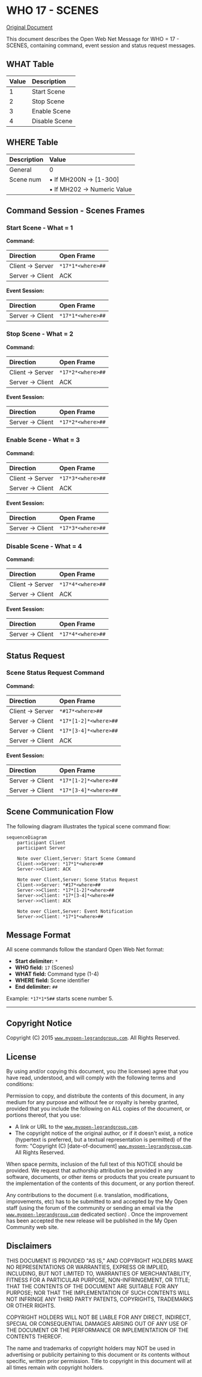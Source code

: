 # WHO 17 - SCENES

[Original Document](pdf/WHO_17.pdf)

This document describes the Open Web Net Message for WHO = 17 - SCENES, containing command, event session and status request messages.

## WHAT Table

| Value | Description    |
|:------|:---------------|
| 1     | Start Scene    |
| 2     | Stop Scene     |
| 3     | Enable Scene   |
| 4     | Disable Scene  |

## WHERE Table

| Description | Value                      |
|:------------|:---------------------------|
| General     | 0                          |
| Scene num   | • If MH200N → [1-300]      |
|             | • If MH202 → Numeric Value |

## Command Session - Scenes Frames

### Start Scene - What = 1

**Command:**

| Direction        | Open Frame          |
|:-----------------|:--------------------|
| Client → Server  | `*17*1*<where>##`   |
| Server → Client  | ACK                 |

**Event Session:**

| Direction        | Open Frame          |
|:-----------------|:--------------------|
| Server → Client  | `*17*1*<where>##`   |

### Stop Scene - What = 2

**Command:**

| Direction        | Open Frame          |
|:-----------------|:--------------------|
| Client → Server  | `*17*2*<where>##`   |
| Server → Client  | ACK                 |

**Event Session:**

| Direction        | Open Frame          |
|:-----------------|:--------------------|
| Server → Client  | `*17*2*<where>##`   |

### Enable Scene - What = 3

**Command:**

| Direction        | Open Frame          |
|:-----------------|:--------------------|
| Client → Server  | `*17*3*<where>##`   |
| Server → Client  | ACK                 |

**Event Session:**

| Direction        | Open Frame          |
|:-----------------|:--------------------|
| Server → Client  | `*17*3*<where>##`   |

### Disable Scene - What = 4

**Command:**

| Direction        | Open Frame          |
|:-----------------|:--------------------|
| Client → Server  | `*17*4*<where>##`   |
| Server → Client  | ACK                 |

**Event Session:**

| Direction        | Open Frame          |
|:-----------------|:--------------------|
| Server → Client  | `*17*4*<where>##`   |

## Status Request

### Scene Status Request Command

**Command:**

| Direction        | Open Frame              |
|:-----------------|:------------------------|
| Client → Server  | `*#17*<where>##`        |
| Server → Client  | `*17*[1-2]*<where>##`   |
| Server → Client  | `*17*[3-4]*<where>##`   |
| Server → Client  | ACK                     |

**Event Session:**

| Direction        | Open Frame              |
|:-----------------|:------------------------|
| Server → Client  | `*17*[1-2]*<where>##`   |
| Server → Client  | `*17*[3-4]*<where>##`   |

## Scene Communication Flow

The following diagram illustrates the typical scene command flow:

```mermaid
sequenceDiagram
    participant Client
    participant Server
    
    Note over Client,Server: Start Scene Command
    Client->>Server: *17*1*<where>##
    Server->>Client: ACK
    
    Note over Client,Server: Scene Status Request
    Client->>Server: *#17*<where>##
    Server->>Client: *17*[1-2]*<where>##
    Server->>Client: *17*[3-4]*<where>##
    Server->>Client: ACK
    
    Note over Client,Server: Event Notification
    Server->>Client: *17*1*<where>##
```

## Message Format

All scene commands follow the standard Open Web Net format:

- **Start delimiter:** `*`
- **WHO field:** `17` (Scenes)
- **WHAT field:** Command type (1-4)
- **WHERE field:** Scene identifier
- **End delimiter:** `##`

Example: `*17*1*5##` starts scene number 5.

---

## Copyright Notice

Copyright (C) 2015 [`www.myopen-legrandgroup.com`](https://www.myopen-legrandgroup.com). All Rights Reserved.

## License

By using and/or copying this document, you (the licensee) agree that you have read, understood, and will comply with the following terms and conditions:

Permission to copy, and distribute the contents of this document, in any medium for any purpose and without fee or royalty is hereby granted, provided that you include the following on ALL copies of the document, or portions thereof, that you use:

- A link or URL to the [`www.myopen-legrandgroup.com`](https://www.myopen-legrandgroup.com).
- The copyright notice of the original author, or if it doesn't exist, a notice (hypertext is preferred, but a textual representation is permitted) of the form: "Copyright (C) [date-of-document] [`www.myopen-legrandgroup.com`](https://www.myopen-legrandgroup.com). All Rights Reserved.

When space permits, inclusion of the full text of this NOTICE should be provided. We request that authorship attribution be provided in any software, documents, or other items or products that you create pursuant to the implementation of the contents of this document, or any portion thereof.

Any contributions to the document (i.e. translation, modifications, improvements, etc) has to be submitted to and accepted by the My Open staff (using the forum of the community or sending an email via the [`www.myopen-legrandgroup.com`](https://www.myopen-legrandgroup.com) dedicated section) . Once the improvement has been accepted the new release will be published in the My Open Community web site.

## Disclaimers

THIS DOCUMENT IS PROVIDED "AS IS," AND COPYRIGHT HOLDERS MAKE NO REPRESENTATIONS OR WARRANTIES, EXPRESS OR IMPLIED, INCLUDING, BUT NOT LIMITED TO, WARRANTIES OF MERCHANTABILITY, FITNESS FOR A PARTICULAR PURPOSE, NON-INFRINGEMENT, OR TITLE; THAT THE CONTENTS OF THE DOCUMENT ARE SUITABLE FOR ANY PURPOSE; NOR THAT THE IMPLEMENTATION OF SUCH CONTENTS WILL NOT INFRINGE ANY THIRD PARTY PATENTS, COPYRIGHTS, TRADEMARKS OR OTHER RIGHTS.

COPYRIGHT HOLDERS WILL NOT BE LIABLE FOR ANY DIRECT, INDIRECT, SPECIAL OR CONSEQUENTIAL DAMAGES ARISING OUT OF ANY USE OF THE DOCUMENT OR THE PERFORMANCE OR IMPLEMENTATION OF THE CONTENTS THEREOF.

The name and trademarks of copyright holders may NOT be used in advertising or publicity pertaining to this document or its contents without specific, written prior permission. Title to copyright in this document will at all times remain with copyright holders.
